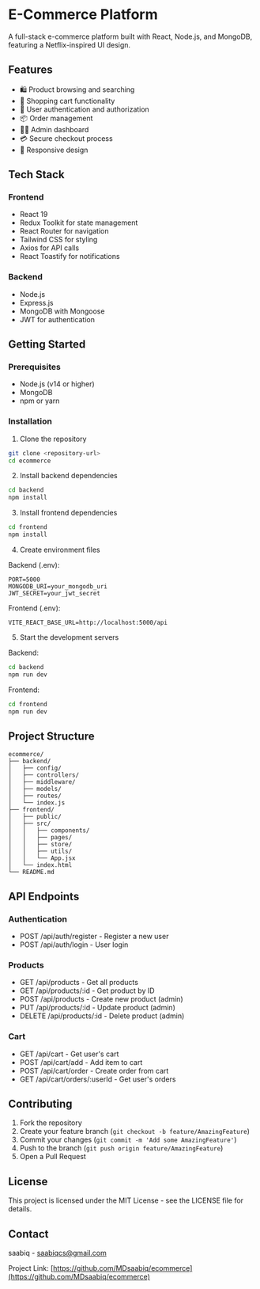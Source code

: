 # E-Commerce Platform

A full-stack e-commerce platform built with React, Node.js, and MongoDB, featuring a Netflix-inspired UI design.

## Features

- 🛍️ Product browsing and searching
- 🛒 Shopping cart functionality
- 👤 User authentication and authorization
- 📦 Order management
- 👨‍💼 Admin dashboard
- 💳 Secure checkout process
- 📱 Responsive design

## Tech Stack

### Frontend
- React 19
- Redux Toolkit for state management
- React Router for navigation
- Tailwind CSS for styling
- Axios for API calls
- React Toastify for notifications

### Backend
- Node.js
- Express.js
- MongoDB with Mongoose
- JWT for authentication

## Getting Started

### Prerequisites
- Node.js (v14 or higher)
- MongoDB
- npm or yarn

### Installation

1. Clone the repository
```bash
git clone <repository-url>
cd ecommerce
```

2. Install backend dependencies
```bash
cd backend
npm install
```

3. Install frontend dependencies
```bash
cd frontend
npm install
```

4. Create environment files

Backend (.env):
```
PORT=5000
MONGODB_URI=your_mongodb_uri
JWT_SECRET=your_jwt_secret
```

Frontend (.env):
```
VITE_REACT_BASE_URL=http://localhost:5000/api
```

5. Start the development servers

Backend:
```bash
cd backend
npm run dev
```

Frontend:
```bash
cd frontend
npm run dev
```

## Project Structure

```
ecommerce/
├── backend/
│   ├── config/
│   ├── controllers/
│   ├── middleware/
│   ├── models/
│   ├── routes/
│   └── index.js
├── frontend/
│   ├── public/
│   ├── src/
│   │   ├── components/
│   │   ├── pages/
│   │   ├── store/
│   │   ├── utils/
│   │   └── App.jsx
│   └── index.html
└── README.md
```

## API Endpoints

### Authentication
- POST /api/auth/register - Register a new user
- POST /api/auth/login - User login

### Products
- GET /api/products - Get all products
- GET /api/products/:id - Get product by ID
- POST /api/products - Create new product (admin)
- PUT /api/products/:id - Update product (admin)
- DELETE /api/products/:id - Delete product (admin)

### Cart
- GET /api/cart - Get user's cart
- POST /api/cart/add - Add item to cart
- POST /api/cart/order - Create order from cart
- GET /api/cart/orders/:userId - Get user's orders

## Contributing

1. Fork the repository
2. Create your feature branch (`git checkout -b feature/AmazingFeature`)
3. Commit your changes (`git commit -m 'Add some AmazingFeature'`)
4. Push to the branch (`git push origin feature/AmazingFeature`)
5. Open a Pull Request

## License

This project is licensed under the MIT License - see the LICENSE file for details.

## Contact

saabiq - saabiqcs@gmail.com

Project Link: [https://github.com/MDsaabiq/ecommerce](https://github.com/MDsaabiq/ecommerce) 